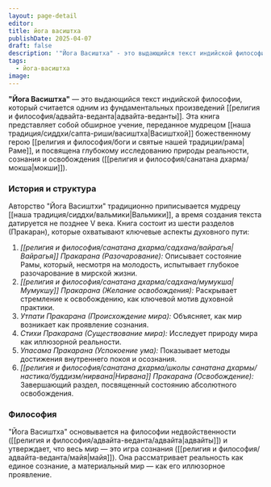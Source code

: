 ```yaml
---
layout: page-detail
editor: 
title: йога васиштха
publishDate: 2025-04-07
draft: false
description: '"Йога Васиштха" - это выдающийся текст индийской философии, который считается одним из фундаментальных произведений адвайта-веданты. Эта книга представляет собой обширное учение, переданное мудрецом Васиштхой божественному герою Раме, и посвящена глубокому исследованию природы реальности, сознания и освобождения (мокши).'
tags:
  - йога-васиштха
image:
---
```

**"Йога Васиштха"** — это выдающийся текст индийской философии, который считается одним из фундаментальных произведений [[религия и философия/адвайта-веданта|адвайта-веданты]]. Эта книга представляет собой обширное учение, переданное мудрецом [[наша традиция/сиддхи/сапта-риши/васиштха|Васиштхой]] божественному герою [[религия и философия/боги и святые нашей традиции/рама|Раме]], и посвящена глубокому исследованию природы реальности, сознания и освобождения ([[религия и философия/санатана дхарма/мокша|мокши]]).

### История и структура

Авторство "Йога Васиштхи" традиционно приписывается мудрецу [[наша традиция/сиддхи/вальмики|Вальмики]], а время создания текста датируется не позднее V века. Книга состоит из шести разделов (Пракаран), которые охватывают ключевые аспекты духовного пути:

1. *[[религия и философия/санатана дхарма/садхана/вайрагья|Вайрагья]] Пракарана (Разочарование):* Описывает состояние Рамы, который, несмотря на молодость, испытывает глубокое разочарование в мирской жизни.
2. *[[религия и философия/санатана дхарма/садхана/мумукша|Мумукшу]] Пракарана (Желание освобождения):* Раскрывает стремление к освобождению, как ключевой мотив духовной практики.
3. *Утпати Пракарана (Происхождение мира):* Объясняет, как мир возникает как проявление сознания.
4. *Стихи Пракарана (Существование мира):* Исследует природу мира как иллюзорной реальности.
5. *Упасама Пракарана (Успокоение ума):* Показывает методы достижения внутреннего покоя и осознания.
6. *[[религия и философия/санатана дхарма/школы санатана дхармы/настика/буддизм/нирвана|Нирвана]] Пракарана (Освобождение):* Завершающий раздел, посвященный состоянию абсолютного освобождения.

### Философия

"Йога Васиштха" основывается на философии недвойственности ([[религия и философия/адвайта-веданта/адвайта|адвайты]]) и утверждает, что весь мир — это игра сознания ([[религия и философия/адвайта-веданта/майя|майя]]). Она рассматривает реальность как единое сознание, а материальный мир — как его иллюзорное проявление.